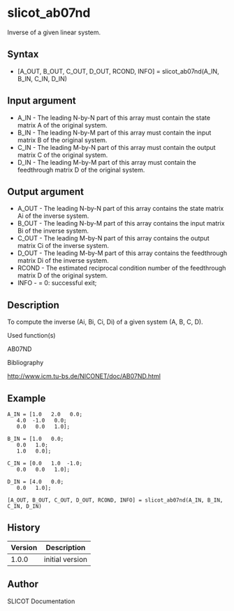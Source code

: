 

# slicot_ab07nd

Inverse of a given linear system.

## Syntax

- [A_OUT, B_OUT, C_OUT, D_OUT, RCOND, INFO] = slicot_ab07nd(A_IN, B_IN, C_IN, D_IN)

## Input argument

 - A_IN - The leading N-by-N part of this array must contain the state matrix A of the original system.
 - B_IN - The leading N-by-M part of this array must contain the input matrix B of the original system.
 - C_IN - The leading M-by-N part of this array must contain the output matrix C of the original system.
 - D_IN - The leading M-by-M part of this array must contain the feedthrough matrix D of the original system.

## Output argument

 - A_OUT - The leading N-by-N part of this array contains the state matrix Ai of the inverse system.
 - B_OUT - The leading N-by-M part of this array contains the input matrix Bi of the inverse system.
 - C_OUT - The leading M-by-N part of this array contains the output matrix Ci of the inverse system.
 - D_OUT - The leading M-by-M part of this array contains the feedthrough matrix Di of the inverse system.
 - RCOND - The estimated reciprocal condition number of the feedthrough matrix D of the original system.
 - INFO - = 0:  successful exit;

## Description


  <p>To compute the inverse (Ai, Bi, Ci, Di) of a given system (A, B, C, D).</p>


Used function(s)

AB07ND

Bibliography

http://www.icm.tu-bs.de/NICONET/doc/AB07ND.html

## Example

```Nelson
A_IN = [1.0   2.0   0.0;
   4.0  -1.0   0.0;
   0.0   0.0   1.0];

B_IN = [1.0   0.0;
   0.0   1.0;
   1.0   0.0];

C_IN = [0.0   1.0  -1.0;
   0.0   0.0   1.0];

D_IN = [4.0   0.0;
   0.0   1.0];

[A_OUT, B_OUT, C_OUT, D_OUT, RCOND, INFO] = slicot_ab07nd(A_IN, B_IN, C_IN, D_IN)
```

## History

|Version|Description|
|------|------|
|1.0.0|initial version|


## Author

SLICOT Documentation



